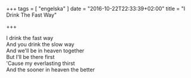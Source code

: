 +++
tags = [
  "engelska"
]
date = "2016-10-22T22:33:39+02:00"
title = "I Drink The Fast Way"

+++

I drink the fast way  
And you drink the slow way  
And we'll be in heaven together  
But I'll be there first  
'Cause my everlasting thirst  
And the sooner in heaven the better  
